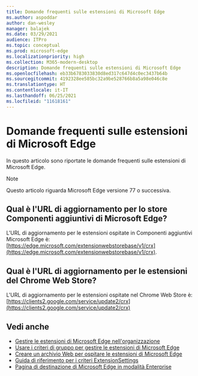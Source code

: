 ```yaml
---
title: Domande frequenti sulle estensioni di Microsoft Edge
ms.author: aspoddar
author: dan-wesley
manager: balajek
ms.date: 03/29/2021
audience: ITPro
ms.topic: conceptual
ms.prod: microsoft-edge
ms.localizationpriority: high
ms.collection: M365-modern-desktop
description: Domande frequenti sulle estensioni di Microsoft Edge
ms.openlocfilehash: eb33b6783033830d8ed317c647d4c0ec3437b64b
ms.sourcegitcommit: 4192328ee585bc32a9be528766b8a5a98e046c8e
ms.translationtype: HT
ms.contentlocale: it-IT
ms.lasthandoff: 06/25/2021
ms.locfileid: "11618161"
---
```

# <a name="faq-for-microsoft-edge-extensions"></a>Domande frequenti sulle estensioni di Microsoft Edge

In questo articolo sono riportate le domande frequenti sulle estensioni di Microsoft Edge.

> [!NOTE]
> Questo articolo riguarda Microsoft Edge versione 77 o successiva.

## <a name="what-is-the-update-url-for-the-microsoft-edge-add-ons-store"></a>Qual è l'URL di aggiornamento per lo store Componenti aggiuntivi di Microsoft Edge?

L'URL di aggiornamento per le estensioni ospitate in Componenti aggiuntivi Microsoft Edge è: [https://edge.microsoft.com/extensionwebstorebase/v1/crx](https://edge.microsoft.com/extensionwebstorebase/v1/crx).

## <a name="what-is-the-update-url-for-chrome-web-store-extensions"></a>Qual è l'URL di aggiornamento per le estensioni del Chrome Web Store?

L'URL di aggiornamento per le estensioni ospitate nel Chrome Web Store è: [https://clients2.google.com/service/update2/crx](https://clients2.google.com/service/update2/crx)

## <a name="see-also"></a>Vedi anche

- [Gestire le estensioni di Microsoft Edge nell'organizzazione](microsoft-edge-manage-extensions.md)
- [Usare i criteri di gruppo per gestire le estensioni di Microsoft Edge](microsoft-edge-manage-extensions-policies.md)
- [Creare un archivio Web per ospitare le estensioni di Microsoft Edge](microsoft-edge-manage-extensions-webstore.md)
- [Guida di riferimento per i criteri ExtensionSettings](microsoft-edge-manage-extensions-ref-guide.md)
- [Pagina di destinazione di Microsoft Edge in modalità Enterprise](https://aka.ms/EdgeEnterprise)

